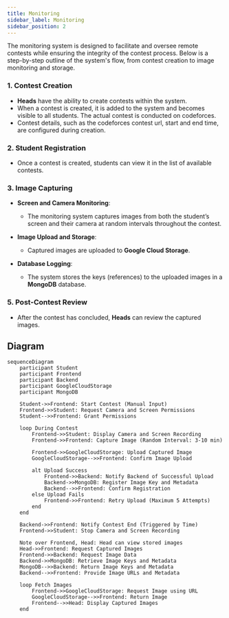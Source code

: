 ```yaml
---
title: Monitoring
sidebar_label: Monitoring
sidebar_position: 2
---
```


The monitoring system is designed to facilitate and oversee remote contests while ensuring the integrity of the contest process. Below is a step-by-step outline of the system's flow, from contest creation to image monitoring and storage.

### 1. Contest Creation

- **Heads** have the ability to create contests within the system.
- When a contest is created, it is added to the system and becomes visible to all students. The actual contest is conducted on codeforces.
- Contest details, such as the codeforces contest url, start and end time, are configured during creation.

### 2. Student Registration

- Once a contest is created, students can view it in the list of available contests.

### 3. Image Capturing

- **Screen and Camera Monitoring**:
  - The monitoring system captures images from both the student’s screen and their camera at random intervals throughout the contest.

- **Image Upload and Storage**:
  - Captured images are uploaded to **Google Cloud Storage**.

- **Database Logging**:
  - The system stores the keys (references) to the uploaded images in a **MongoDB** database.

### 5. Post-Contest Review

- After the contest has concluded, **Heads** can review the captured images.

## Diagram

```mermaid
sequenceDiagram
    participant Student
    participant Frontend
    participant Backend
    participant GoogleCloudStorage
    participant MongoDB

    Student->>Frontend: Start Contest (Manual Input)
    Frontend->>Student: Request Camera and Screen Permissions
    Student-->>Frontend: Grant Permissions

    loop During Contest
        Frontend->>Student: Display Camera and Screen Recording
        Frontend->>Frontend: Capture Image (Random Interval: 3-10 min)
        
        Frontend->>GoogleCloudStorage: Upload Captured Image
        GoogleCloudStorage-->>Frontend: Confirm Image Upload

        alt Upload Success
            Frontend->>Backend: Notify Backend of Successful Upload
            Backend->>MongoDB: Register Image Key and Metadata
            Backend-->>Frontend: Confirm Registration
        else Upload Fails
            Frontend->>Frontend: Retry Upload (Maximum 5 Attempts)
        end
    end

    Backend->>Frontend: Notify Contest End (Triggered by Time)
    Frontend->>Student: Stop Camera and Screen Recording    

    Note over Frontend, Head: Head can view stored images
    Head->>Frontend: Request Captured Images
    Frontend->>Backend: Request Image Data
    Backend->>MongoDB: Retrieve Image Keys and Metadata
    MongoDB-->>Backend: Return Image Keys and Metadata
    Backend-->>Frontend: Provide Image URLs and Metadata

    loop Fetch Images
        Frontend->>GoogleCloudStorage: Request Image using URL
        GoogleCloudStorage-->>Frontend: Return Image
        Frontend-->>Head: Display Captured Images
    end
```
